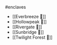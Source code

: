 #enclaves

- [[Everbreeze 🚧]]
- [[Hollowpeak 🚧]]
- [[Rivergate 🚧]]
- [[Sunbridge 🚧]]
- [[Twilight Forest 🚧]]